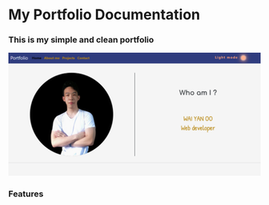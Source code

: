 <link rel="stylesheet" type="text/css" href="portfolio.css">

<h1 >My Portfolio Documentation</h1>
<h3>This is my simple and clean portfolio</h3>
<img src="./image/readme1.png" alt="" class="test" >
<br>
<h3>Features</h3>
